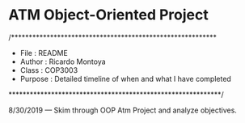 # ATM Object-Oriented Project

/**********************************************************
* File		: README
* Author	: Ricardo Montoya
* Class		: COP3003
* Purpose	: Detailed timeline of when and what I have completed

************************************************************/

8/30/2019 — Skim through OOP Atm Project and analyze objectives.
